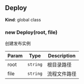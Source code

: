 <a name="Deploy"></a>

## Deploy
**Kind**: global class  
<a name="new_Deploy_new"></a>

### new Deploy(root, file)
创建发布实例


| Param | Type | Description |
| --- | --- | --- |
| root | <code>string</code> | 根目录路径 |
| file | <code>string</code> | 流程文件路径 |

